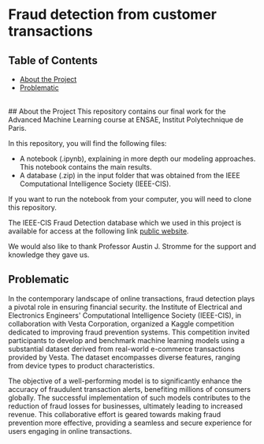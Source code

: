 # Fraud detection from customer transactions

## Table of Contents

* [About the Project](#about_the_project)
* [Problematic](#prob)
<br>
## About the Project
This repository contains our final work for the Advanced Machine Learning course at ENSAE, Institut Polytechnique de Paris.

In this repository, you will find the following files:
* A notebook (.ipynb), explaining in more depth our modeling approaches. This notebook contains the main results.
* A database (.zip) in the input folder that was obtained from the IEEE Computational Intelligence Society (IEEE-CIS).

If you want to run the notebook from your computer, you will need to clone this repository.

The IEEE-CIS Fraud Detection database which we used in this project is available for access at the following link [public website]([https://www.mavenanalytics.io/data-playground](https://www.kaggle.com/competitions/ieee-fraud-detection/discussion/100662)). 

We would also like to thank Professor Austin J. Stromme for the support and knowledge they gave us.

## Problematic
In the contemporary landscape of online transactions, fraud detection plays a pivotal role in ensuring financial security. the Institute of Electrical and Electronics Engineers' Computational Intelligence Society (IEEE-CIS), in collaboration with Vesta Corporation, organized a Kaggle competition dedicated to improving fraud prevention systems. This competition invited participants to develop and benchmark machine learning models using a substantial dataset derived from real-world e-commerce transactions provided by Vesta. The dataset encompasses diverse features, ranging from device types to product characteristics.

The objective of a well-performing model is to significantly enhance the accuracy of fraudulent transaction alerts, benefiting millions of consumers globally. The successful implementation of such models contributes to the reduction of fraud losses for businesses, ultimately leading to increased revenue. This collaborative effort is geared towards making fraud prevention more effective, providing a seamless and secure experience for users engaging in online transactions.
<br>
